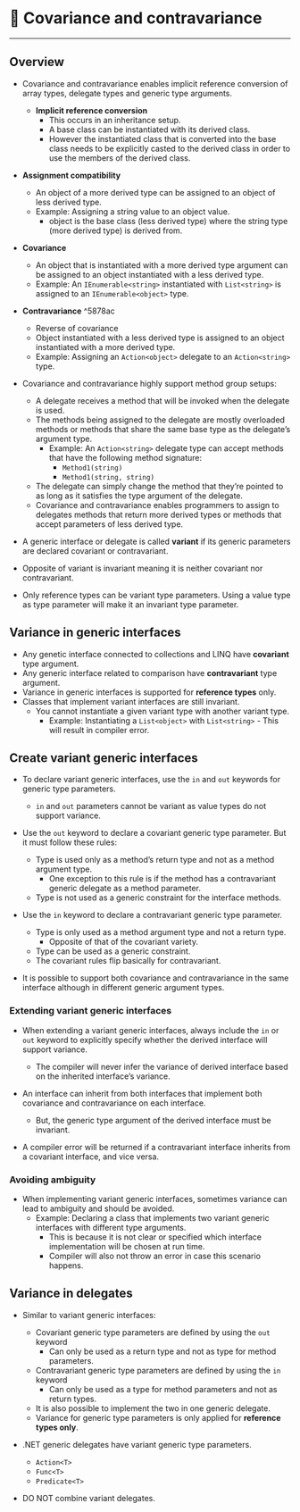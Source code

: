 # 🏓 Covariance and contravariance

---

## Overview

- Covariance and contravariance enables implicit reference conversion of array types, delegate types and generic type arguments.
    - **Implicit reference conversion**
        - This occurs in an inheritance setup.
        - A base class can be instantiated with its derived class.
        - However the instantiated class that is converted into the base class needs to be explicitly casted to the derived class in order to use the members of the derived class.

- **Assignment compatibility**
    - An object of a more derived type can be assigned to an object of less derived type.
    - Example: Assigning a string value to an object value.
        - object is the base class (less derived type) where the string type (more derived type) is derived from.

- **Covariance**    
    - An object that is instantiated with a more derived type argument can be assigned to an object instantiated with a less derived type.
    - Example: An `IEnumerable<string>` instantiated with `List<string>` is assigned to an `IEnumerable<object>` type.

- **Contravariance**     ^5878ac
    - Reverse of covariance
    - Object instantiated with a less derived type is assigned to an object instantiated with a more derived type.
    - Example: Assigning an `Action<object>` delegate to an `Action<string>` type.

- Covariance and contravariance highly support method group setups:    
    - A delegate receives a method that will be invoked when the delegate is used.
    - The methods being assigned to the delegate are mostly overloaded methods or methods that share the same base type as the delegate’s argument type.
        - Example: An `Action<string>` delegate type can accept methods that have the following method signature:
            - `Method1(string)`
            - `Method1(string, string)`
    - The delegate can simply change the method that they’re pointed to as long as it satisfies the type argument of the delegate.
    - Covariance and contravariance enables programmers to assign to delegates methods that return more derived types or methods that accept parameters of less derived type.

- A generic interface or delegate is called **variant** if its generic parameters are declared covariant or contravariant.
- Opposite of variant is invariant meaning it is neither covariant nor contravariant.
- Only reference types can be variant type parameters. Using a value type as type parameter will make it an invariant type parameter.

## Variance in generic interfaces

- Any genetic interface connected to collections and LINQ have **covariant** type argument.
- Any generic interface related to comparison have **contravariant** type argument.
- Variance in generic interfaces is supported for **reference types** only.
- Classes that implement variant interfaces are still invariant.
    - You cannot instantiate a given variant type with another variant type.
        - Example: Instantiating a `List<object>` with `List<string>` - This will result in compiler error.

## Create variant generic interfaces

- To declare variant generic interfaces, use the `in` and `out` keywords for generic type parameters.
    - `in` and `out` parameters cannot be variant as value types do not support variance.

- Use the `out` keyword to declare a covariant generic type parameter. But it must follow these rules:
    - Type is used only as a method’s return type and not as a method argument type.
        - One exception to this rule is if the method has a contravariant generic delegate as a method parameter.
    - Type is not used as a generic constraint for the interface methods.

- Use the `in` keyword to declare a contravariant generic type parameter.
    - Type is only used as a method argument type and not a return type.
        - Opposite of that of the covariant variety.
    - Type can be used as a generic constraint.
    - The covariant rules flip basically for contravariant.

- It is possible to support both covariance and contravariance in the same interface although in different generic argument types.

### Extending variant generic interfaces

- When extending a variant generic interfaces, always include the `in` or `out` keyword to explicitly specify whether the derived interface will support variance.
    - The compiler will never infer the variance of derived interface based on the inherited interface’s variance.

- An interface can inherit from both interfaces that implement both covariance and contravariance on each interface.
    - But, the generic type argument of the derived interface must be invariant.

- A compiler error will be returned if a contravariant interface inherits from a covariant interface, and vice versa.

### Avoiding ambiguity

- When implementing variant generic interfaces, sometimes variance can lead to ambiguity and should be avoided.
    - Example: Declaring a class that implements two variant generic interfaces with different type arguments.
        - This is because it is not clear or specified which interface implementation will be chosen at run time.
        - Compiler will also not throw an error in case this scenario happens.

## Variance in delegates

- Similar to variant generic interfaces:
    - Covariant generic type parameters are defined by using the `out` keyword
        - Can only be used as a return type and not as type for method parameters.
    - Contravariant generic type parameters are defined by using the `in` keyword
        - Can only be used as a type for method parameters and not as return types.
    - It is also possible to implement the two in one generic delegate.
    - Variance for generic type parameters is only applied for **reference types only**.

- .NET generic delegates have variant generic type parameters.
    - `Action<T>`
    - `Func<T>`
    - `Predicate<T>`

- DO NOT combine variant delegates.